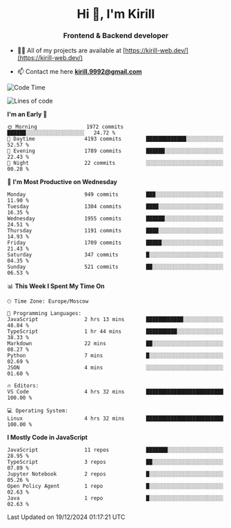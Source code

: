 <h1 align="center">Hi 👋, I'm Kirill</h1>
<h3 align="center">Frontend & Backend developer</h3>

- 👨‍💻 All of my projects are available at [https://kirill-web.dev/](https://kirill-web.dev/)

- 📫 Contact me here **kirill.9992@gmail.com**











<!--START_SECTION:waka-->
![Code Time](http://img.shields.io/badge/Code%20Time-2%2C068%20hrs%2014%20mins-blue)

![Lines of code](https://img.shields.io/badge/From%20Hello%20World%20I%27ve%20Written-5.2%20million%20lines%20of%20code-blue)

**I'm an Early 🐤** 

```text
🌞 Morning                1972 commits        ██████░░░░░░░░░░░░░░░░░░░   24.72 % 
🌆 Daytime                4193 commits        █████████████░░░░░░░░░░░░   52.57 % 
🌃 Evening                1789 commits        ██████░░░░░░░░░░░░░░░░░░░   22.43 % 
🌙 Night                  22 commits          ░░░░░░░░░░░░░░░░░░░░░░░░░   00.28 % 
```
📅 **I'm Most Productive on Wednesday** 

```text
Monday                   949 commits         ███░░░░░░░░░░░░░░░░░░░░░░   11.90 % 
Tuesday                  1304 commits        ████░░░░░░░░░░░░░░░░░░░░░   16.35 % 
Wednesday                1955 commits        ██████░░░░░░░░░░░░░░░░░░░   24.51 % 
Thursday                 1191 commits        ████░░░░░░░░░░░░░░░░░░░░░   14.93 % 
Friday                   1709 commits        █████░░░░░░░░░░░░░░░░░░░░   21.43 % 
Saturday                 347 commits         █░░░░░░░░░░░░░░░░░░░░░░░░   04.35 % 
Sunday                   521 commits         ██░░░░░░░░░░░░░░░░░░░░░░░   06.53 % 
```


📊 **This Week I Spent My Time On** 

```text
🕑︎ Time Zone: Europe/Moscow

💬 Programming Languages: 
JavaScript               2 hrs 13 mins       ████████████░░░░░░░░░░░░░   48.84 % 
TypeScript               1 hr 44 mins        ██████████░░░░░░░░░░░░░░░   38.33 % 
Markdown                 22 mins             ██░░░░░░░░░░░░░░░░░░░░░░░   08.27 % 
Python                   7 mins              █░░░░░░░░░░░░░░░░░░░░░░░░   02.69 % 
JSON                     4 mins              ░░░░░░░░░░░░░░░░░░░░░░░░░   01.60 % 

🔥 Editors: 
VS Code                  4 hrs 32 mins       █████████████████████████   100.00 % 

💻 Operating System: 
Linux                    4 hrs 32 mins       █████████████████████████   100.00 % 
```

**I Mostly Code in JavaScript** 

```text
JavaScript               11 repos            ███████░░░░░░░░░░░░░░░░░░   28.95 % 
TypeScript               3 repos             ██░░░░░░░░░░░░░░░░░░░░░░░   07.89 % 
Jupyter Notebook         2 repos             █░░░░░░░░░░░░░░░░░░░░░░░░   05.26 % 
Open Policy Agent        1 repo              █░░░░░░░░░░░░░░░░░░░░░░░░   02.63 % 
Java                     1 repo              █░░░░░░░░░░░░░░░░░░░░░░░░   02.63 % 
```




 Last Updated on 19/12/2024 01:17:21 UTC
<!--END_SECTION:waka-->
